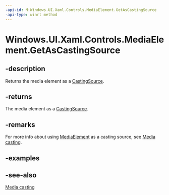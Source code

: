 ```yaml
---
-api-id: M:Windows.UI.Xaml.Controls.MediaElement.GetAsCastingSource
-api-type: winrt method
---
```


<!-- Method syntax
public Windows.Media.Casting.CastingSource GetAsCastingSource()
-->

# Windows.UI.Xaml.Controls.MediaElement.GetAsCastingSource

## -description
Returns the media element as a [CastingSource](../windows.media.casting/castingsource.md).


## -returns
The media element as a [CastingSource](../windows.media.casting/castingsource.md).

## -remarks
For more info about using [MediaElement](mediaelement.md) as a casting source, see [Media casting](/windows/uwp/audio-video-camera/media-casting).

## -examples

## -see-also
[Media casting](/windows/uwp/audio-video-camera/media-casting)
